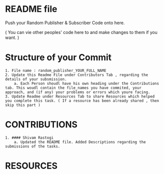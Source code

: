 # README file

Push your Random Publisher & Subscriber Code onto here.

( You can vie other peoples' code here to and make changes to them if you want. ) 

# Structure of your Commit 
	1. File name : random_publisher_YOUR_FULL_NAME
	2. Update this Readme File under Contributors Tab , regarding the details of your subsmission.
		a. Each Person shoudl have his own heading under the Contributions tab. This woudl contain the file_names you have commited, your approach, and (if any) your problems or errors which youre facing.
	3. Update Readme under Resources Tab to share Resources which helped you complete this task. ( If a resource has been already shared , then skip this part ) 

# CONTRIBUTIONS
	1. #### Shivam Rastogi 
		a. Updated the README file. Added Descriptions regarding the submissions of the tasks.

# RESOURCES
